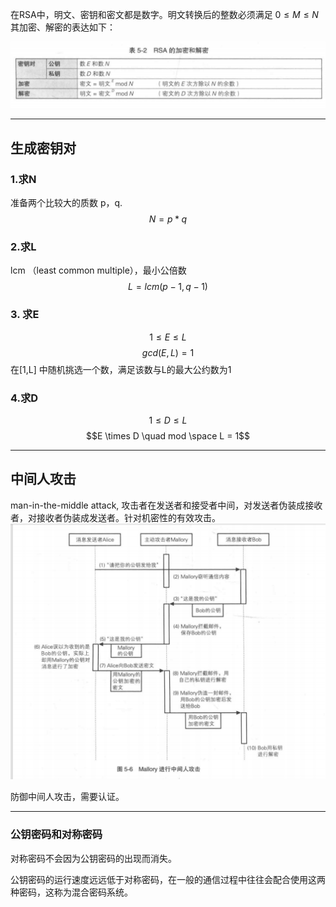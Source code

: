 在RSA中，明文、密钥和密文都是数字。明文转换后的整数必须满足
$0  \le M \le N$  
其加密、解密的表达如下：

![](../Attachment_box/Pasted%20image%2020250716134846.png)




---
## 生成密钥对
### 1.求N
准备两个比较大的质数 p，q.
$$ N = p * q$$
### 2.求L
lcm （least common multiple），最小公倍数
$$L = lcm(p-1,q-1)$$

### 3. 求E
$$ 1 \le E \le L$$
$$gcd(E,L) = 1$$
在\[1,L] 中随机挑选一个数，满足该数与L的最大公约数为1

### 4.求D
$$1 \le D \le L$$
$$E \times D \quad mod \space L = 1$$


---
## 中间人攻击
man-in-the-middle attack, 攻击者在发送者和接受者中间，对发送者伪装成接收者，对接收者伪装成发送者。针对机密性的有效攻击。
![](../Attachment_box/Pasted%20image%2020250716142429.png)


防御中间人攻击，需要认证。

---
### 公钥密码和对称密码
对称密码不会因为公钥密码的出现而消失。

公钥密码的运行速度远远低于对称密码，在一般的通信过程中往往会配合使用这两种密码，这称为混合密码系统。